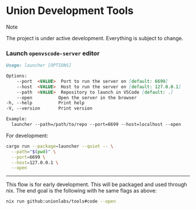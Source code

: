 # Union Development Tools

> [!NOTE]
> The project is under active development. Everything is subject to change.

### Launch `openvscode-server` editor

```md
Usage: launcher [OPTIONS]

Options:
    --port  <VALUE>  Port to run the server on [default: 6699]
    --host  <VALUE>  Host to run the server on [default: 127.0.0.1]
    --path  <VALUE>  Repository to launch in VSCode [default: .]
    --open          Open the server in the browser
-h, --help          Print help
-V, --version       Print version

Example:
  launcher --path=/path/to/repo --port=6699 --host=localhost --open
```

For development:

```sh
cargo run --package=launcher --quiet -- \
  --path="$(pwd)" \
  --port=6699 \
  --host=127.0.0.1 \
  --open
```

___

This flow is for early development. This will be packaged and used through nix. The end goal is the following with he same flags as above:

```sh
nix run github:unionlabs/tools#code --open
```
